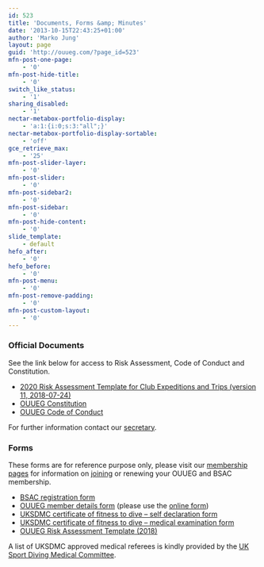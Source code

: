 ```yaml
---
id: 523
title: 'Documents, Forms &amp; Minutes'
date: '2013-10-15T22:43:25+01:00'
author: 'Marko Jung'
layout: page
guid: 'http://ouueg.com/?page_id=523'
mfn-post-one-page:
    - '0'
mfn-post-hide-title:
    - '0'
switch_like_status:
    - '1'
sharing_disabled:
    - '1'
nectar-metabox-portfolio-display:
    - 'a:1:{i:0;s:3:"all";}'
nectar-metabox-portfolio-display-sortable:
    - 'off'
gce_retrieve_max:
    - '25'
mfn-post-slider-layer:
    - '0'
mfn-post-slider:
    - '0'
mfn-post-sidebar2:
    - '0'
mfn-post-sidebar:
    - '0'
mfn-post-hide-content:
    - '0'
slide_template:
    - default
hefo_after:
    - '0'
hefo_before:
    - '0'
mfn-post-menu:
    - '0'
mfn-post-remove-padding:
    - '0'
mfn-post-custom-layout:
    - '0'
---
```


### Official Documents

See the link below for access to Risk Assessment, Code of Conduct and Constitution.

- [2020 Risk Assessment Template for Club Expeditions and Trips (version 11, 2018-07-24) ](https://ouueg.com/wp-content/uploads/2020/01/2020-MM-DD-OUUEG-Risk-Assessment-LOCATION-INITIALS-v11.docx)
- [OUUEG Constitution](https://drive.google.com/file/d/1bDyO_mYwXH1kD4QIEhDfHagl_OKSdVPN/view?usp=sharing)
- [OUUEG Code of Conduct](https://drive.google.com/file/d/17b5hHOo37PZoWEMTbULtQ3I5punV6KEo/view?usp=sharing)

For further information contact our [secretary](http://ouueg.com/contact/ "Contacts").

### Forms

These forms are for reference purpose only, please visit our [membership pages](/membership/ "Membership") for information on [joining](/membership/join/ "Join us") or renewing your OUUEG and BSAC membership.

- [BSAC registration form](/wp-content/uploads/2014/09/OUUEG-BSAC-Registration.pdf)
- [OUUEG member details form](/uploads/2014/04/ouueg_personal_details_form_v1-8.pdf) (please use the [online form](/membership/join/))
- [UKSDMC certificate of fitness to dive – self declaration form](/wp-content/uploads/2016/09/OUUEG-UKSDMC_Self_Cert_Form_2016.pdf)
- [UKSDMC certificate of fitness to dive – medical examination form](/wp-content/uploads/2014/09/OUUEG-UKSDMC_Fitness-to-dive-examination-form-2013.pdf)
- [OUUEG Risk Assessment Template (2018)](/wp-content/uploads/2018/02/2018-MM-DD-OUUEG-Risk-Assessment-LOCATION-INITIALS.doc)

A list of UKSDMC approved medical referees is kindly provided by the [ UK Sport Diving Medical Committee](http://www.uksdmc.co.uk/index.php?option=com_content&view=article&id=33:medical-referees&catid=7:medical-referees&Itemid=3#England).
